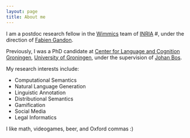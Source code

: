 ```yaml
---
layout: page
title: About me
---
```


I am a postdoc research fellow in the [Wimmics](http://wimmics.inria.fr/) team of
[INRIA](http://www.inria.fr)
#, under the direction of [Fabien Gandon](http://fabien.info).

Previously, I was a PhD candidate at [Center for Language and Cognition Groningen](http://www.let.rug.nl/clcg/),
[University of Groningen](http://www.rug.nl/), under the supervision of [Johan
Bos](http://www.rug.nl/staff/johan.bos/).

My research interests include:

* Computational Semantics
* Natural Language Generation
* Linguistic Annotation
* Distributional Semantics
* Gamification
* Social Media
* Legal Informatics

I like math, videogames, beer, and Oxford commas :)
